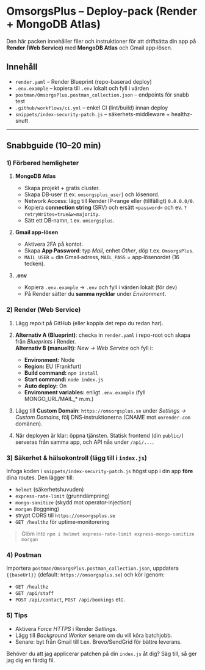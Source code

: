 # OmsorgsPlus – Deploy-pack (Render + MongoDB Atlas)

Den här packen innehåller filer och instruktioner för att driftsätta din app på **Render (Web Service)** med **MongoDB Atlas** och Gmail app‑lösen.

## Innehåll
- `render.yaml` – Render Blueprint (repo-baserad deploy)
- `.env.example` – kopiera till `.env` lokalt och fyll i värden
- `postman/OmsorgsPlus.postman_collection.json` – endpoints för snabb test
- `.github/workflows/ci.yml` – enkel CI (lint/build) innan deploy
- `snippets/index-security-patch.js` – säkerhets-middleware + healthz-snutt

---

## Snabbguide (10–20 min)

### 1) Förbered hemligheter
1. **MongoDB Atlas**
   - Skapa projekt + gratis cluster.
   - Skapa DB‑user (t.ex. `omsorgsplus_user`) och lösenord.
   - Network Access: lägg till Render IP‑range eller (tillfälligt) `0.0.0.0/0`.
   - Kopiera **connection string** (SRV) och ersätt `<password>` och ev. `?retryWrites=true&w=majority`.
   - Sätt ett DB‑namn, t.ex. `omsorgsplus`.

2. **Gmail app‑lösen**
   - Aktivera 2FA på kontot.
   - Skapa **App Password**: typ *Mail*, enhet *Other*, döp t.ex. `OmsorgsPlus`.
   - `MAIL_USER` = din Gmail‑adress, `MAIL_PASS` = app‑lösenordet (16 tecken).

3. **.env**
   - Kopiera `.env.example` → `.env` och fyll i värden lokalt (för dev)
   - På Render sätter du **samma nycklar** under *Environment*.

### 2) Render (Web Service)
1. Lägg repo:t på GitHub (eller koppla det repo du redan har).
2. **Alternativ A (Blueprint)**: checka in `render.yaml` i repo-root och skapa från *Blueprints* i Render.  
   **Alternativ B (manuellt)**: *New → Web Service* och fyll i:
   - **Environment:** Node
   - **Region:** EU (Frankfurt)
   - **Build command:** `npm install`
   - **Start command:** `node index.js`
   - **Auto deploy:** On
   - **Environment variables:** enligt `.env.example` (fyll MONGO_URL/MAIL_* m.m.)

3. Lägg till **Custom Domain**: `https://omsorgsplus.se` under *Settings → Custom Domains*, följ DNS‑instruktionerna (CNAME mot `onrender.com` domänen).
4. När deployen är klar: öppna tjänsten. Statisk frontend (din `public/`) serveras från samma app, och API nås under `/api/...`.

### 3) Säkerhet & hälsokontroll (lägg till i `index.js`)
Infoga koden i `snippets/index-security-patch.js` högst upp i din app **före** dina routes. Den lägger till:
- `helmet` (säkerhetshuvuden)
- `express-rate-limit` (grunndämpning)
- `mongo-sanitize` (skydd mot operator‑injection)
- `morgan` (loggning)
- strypt CORS till `https://omsorgsplus.se`
- `GET /healthz` för uptime‑monitorering

> Glöm inte `npm i helmet express-rate-limit express-mongo-sanitize morgan`

### 4) Postman
Importera `postman/OmsorgsPlus.postman_collection.json`, uppdatera `{{baseUrl}}` (default: `https://omsorgsplus.se`) och kör igenom:
- `GET /healthz`
- `GET /api/staff`
- `POST /api/contact`, `POST /api/bookings` etc.

### 5) Tips
- Aktivera *Force HTTPS* i Render *Settings*.
- Lägg till *Background Worker* senare om du vill köra batchjobb.
- Senare: byt från Gmail till t.ex. Brevo/SendGrid för bättre leverans.

Behöver du att jag applicerar patchen på din `index.js` åt dig? Säg till, så ger jag dig en färdig fil.

